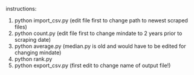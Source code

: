 instructions:


1. python import_csv.py (edit file first to change path to newest scraped files)
2. python count.py (edit file first to change mindate to 2 years prior to scraping date)
3. python average.py (median.py is old and would have to be edited for changing mindate)
4. python rank.py
5. python export_csv.py (first edit to change name of output file!)	

